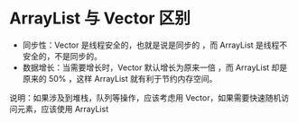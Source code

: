 # ArrayList 与 Vector 区别

- 同步性：Vector 是线程安全的，也就是说是同步的 ，而 ArrayList 是线程不安全的，不是同步的。
- 数据增长：当需要增长时，Vector 默认增长为原来一倍 ，而 ArrayList 却是原来的 50% ，这样 ArrayList 就有利于节约内存空间。

说明：如果涉及到堆栈，队列等操作，应该考虑用 Vector，如果需要快速随机访问元素，应该使用 ArrayList